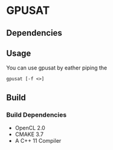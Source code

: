 # GPUSAT #

## Dependencies ##

## Usage ##

You can use gpusat by eather piping the 

`gpusat [-f <>]`

## Build ##

### Build Dependencies ###

* OpenCL 2.0
* CMAKE 3.7
* A C++ 11 Compiler
